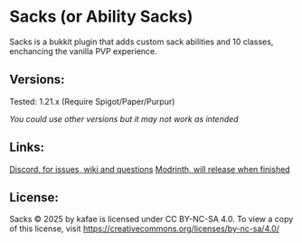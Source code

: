 # Sacks (or Ability Sacks)

Sacks is a bukkit plugin that adds custom sack abilities and 10 classes, enchancing the vanilla PVP experience.

## Versions:
Tested: 1.21.x (Require Spigot/Paper/Purpur)

*You could use other versions but it may not work as intended*

## Links:
[Discord, for issues, wiki and questions](https://discord.gg/p84S3yMvqK)
[Modrinth, will release when finished](https://modrinth.com/project/ability-sacks)

## License:
Sacks © 2025 by kafae is licensed under CC BY-NC-SA 4.0. To view a copy of this license, visit https://creativecommons.org/licenses/by-nc-sa/4.0/
